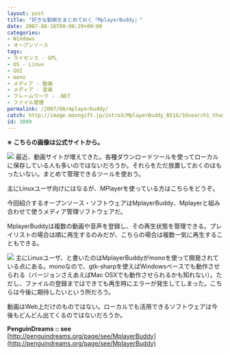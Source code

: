 ```yaml
---
layout: post
title: "好きな動画をまとめておく「MplayerBuddy」"
date: 2007-08-16T09:00:29+09:00
categories:
- Windows
- オープンソース
tags: 
- ライセンス - GPL
- OS - Linux
- GUI
- mono
- メディア - 動画
- メディア - 音楽
- フレームワーク - .NET
- ファイル管理
permalink: /2007/08/mplayerbuddy/
catch: http://image.moongift.jp/intro3/MplayerBuddy_B516/3dsearch1_thumb1.png
id: 3899
---
```

 **※ こちらの画像は公式サイトから。**  
  
[![](http://image.moongift.jp/intro3/MplayerBuddy_B516/MplayerBuddy_thumb.png)](http://image.moongift.jp/intro3/MplayerBuddy_B516/MplayerBuddy2.png) 最近、動画サイトが増えてきた。各種ダウンロードツールを使ってローカルに保存している人も多いのではないだろうか。それらをただ放置しておくのはもったいない。まとめて管理できるツールを使おう。   
  
主にLinuxユーザ向けにはなるが、MPlayerを使っている方はこちらをどうぞ。   
  
今回紹介するオープンソース・ソフトウェアはMplayerBuddy、Mplayerと組み合わせて使うメディア管理ソフトウェアだ。   
  
<!--more-->  
  
MplayerBuddyは複数の動画や音声を登録し、その再生状態を管理できる。プレイリストの場合は順に再生するのみだが、こちらの場合は複数一気に再生することもできる。   
  
[![](http://image.moongift.jp/intro3/MplayerBuddy_B516/3dsearch1_thumb1.png)](http://image.moongift.jp/intro3/MplayerBuddy_B516/3dsearch13.png) 主にLinuxユーザ、と書いたのはMplayerBuddyがmonoを使って開発されている点にある。monoなので、gtk-sharpを使えばWindowsベースでも動作させられる（バージョンさえあえばMac OSXでも動作させられるかも知れない）。ただし、ファイルの登録まではできても再生時にエラーが発生してしまった。こちらは今後に期待したいという所だろう。   
  
動画はWeb上だけのものではない。ローカルでも活用できるソフトウェアは今後もどんどん出てくるのではないだろうか。   
  
**PenguinDreams :: see**  
[http://penguindreams.org/page/see/MplayerBuddy](http://penguindreams.org/page/see/MplayerBuddy)